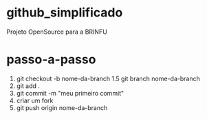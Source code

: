 # github_simplificado
Projeto OpenSource para a BRINFU


# passo-a-passo
1. git checkout -b nome-da-branch
1.5 git branch nome-da-branch
2. git add .
3. git commit -m "meu primeiro commit"
4. criar um fork
5. git push origin nome-da-branch